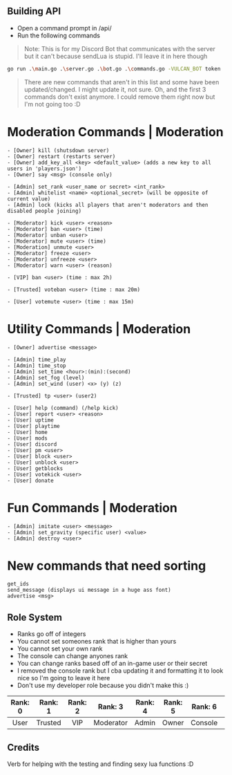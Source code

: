 ## Building API
- Open a command prompt in /api/
- Run the following commands
> Note: This is for my Discord Bot that communicates with the server but it can't because sendLua is stupid. I'll leave it in here though
```sh
go run .\main.go .\server.go .\bot.go .\commands.go -VULCAN_BOT token  
```

> There are new commands that aren't in this list and some have been updated/changed. I might update it, not sure. Oh, and the first 3 commands don't exist anymore. I could remove them right now but I'm not going too :D
# Moderation Commands | Moderation

    - [Owner] kill (shutsdown server)
    - [Owner] restart (restarts server)
    - [Owner] add_key_all <key> <default_value> (adds a new key to all users in 'players.json')
    - [Owner] say <msg> (console only)

    - [Admin] set_rank <user_name or secret> <int_rank>
    - [Admin] whitelist <name> <optional_secret> (will be opposite of current value)
    - [Admin] lock (kicks all players that aren't moderators and then disabled people joining)

    - [Moderator] kick <user> <reason>
    - [Moderator] ban <user> (time)
    - [Moderator] unban <user>
    - [Moderator] mute <user> (time)
    - [Moderation] unmute <user>
    - [Moderator] freeze <user>
    - [Moderator] unfreeze <user>
    - [Moderator] warn <user> (reason)

    - [VIP] ban <user> (time : max 2h)

    - [Trusted] voteban <user> (time : max 20m)

    - [User] votemute <user> (time : max 15m)

# Utility Commands | Moderation
    - [Owner] advertise <message>

    - [Admin] time_play
    - [Admin] time_stop
    - [Admin] set_time <hour>:(min):(second)
    - [Admin] set_fog (level)
    - [Admin] set_wind (user) <x> (y) (z)

    - [Trusted] tp <user> (user2)

    - [User] help (command) (/help kick)
    - [User] report <user> <reason>
    - [User] uptime
    - [User] playtime
    - [User] home
    - [User] mods
    - [User] discord
    - [User] pm <user>
    - [User] block <user>
    - [User] unblock <user>
    - [User] getblocks
    - [User] votekick <user>
    - [User] donate

# Fun Commands | Moderation
    - [Admin] imitate <user> <message>
    - [Admin] set_gravity (specific user) <value>
    - [Admin] destroy <user>

# New commands that need sorting
    get_ids
    send_message (displays ui message in a huge ass font)
    advertise <msg>
    

## Role System

- Ranks go off of integers
- You cannot set someones rank that is higher than yours
- You cannot set your own rank
- The console can change anyones rank
- You can change ranks based off of an in-game user or their secret
- I removed the console rank but I cba updating it and formatting it to look nice so I'm going to leave it here
- Don't use my developer role because you didn't make this :)

| Rank: 0 | Rank: 1 | Rank: 2 | Rank: 3   | Rank: 4 | Rank: 5 | Rank: 6 | Rank: 7 |
|:-------:|:-------:|:-------:|:---------:|:-------:|:-------:|:-------:|:-------:|
|  User   | Trusted |   VIP   | Moderator |  Admin  |  Owner  | Console | Developer|

## Credits
Verb for helping with the testing and finding sexy lua functions :D